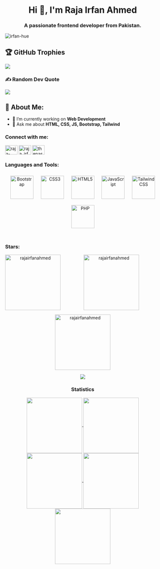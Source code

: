 <h1 align="center">Hi 👋, I'm Raja Irfan Ahmed</h1>
<h3 align="center">A passionate frontend developer from Pakistan.</h3>

<p align="left"> <img src="https://komarev.com/ghpvc/?username=irfan-hue&label=Profile%20views&color=0e75b6&style=flat" alt="irfan-hue" /> </p>

## 🏆 GitHub Trophies
![](https://github-profile-trophy.vercel.app/?username=rajairfanahmed&theme=radical&no-frame=false&no-bg=true&margin-w=4)

### ✍️ Random Dev Quote
![](https://quotes-github-readme.vercel.app/api?type=horizontal&theme=radical)

## 💫 About Me:
- 🔭 I’m currently working on **Web Development**
- 💬 Ask me about **HTML, CSS, JS, Bootstrap, Tailwind**

<h3 align="left">Connect with me:</h3>
<p align="left">
<a href="https://linkedin.com/in/rajairfanahmed" target="_blank"><img align="center" src="https://raw.githubusercontent.com/rahuldkjain/github-profile-readme-generator/master/src/images/icons/Social/linked-in-alt.svg" alt="raja-irfan-ahmed-203682217" height="30" width="40" /></a>
<a href="https://www.behance.net/raja_irfan_ahmed" target="_blank"><img align="center" src="https://raw.githubusercontent.com/rahuldkjain/github-profile-readme-generator/master/src/images/icons/Social/behance.svg" alt="raja_irfan_ahmed" height="30" width="40" /></a>
<a href="https://www.youtube.com/@thepassionator" target="_blank"><img align="center" src="https://raw.githubusercontent.com/rahuldkjain/github-profile-readme-generator/master/src/images/icons/Social/youtube.svg" alt="thepassionator" height="30" width="40" /></a>
</p>

<h3 align="left">Languages and Tools:</h3>
<div align="center">  
<a href="https://getbootstrap.com/docs/3.4/javascript/" target="_blank"><img style="margin: 10px" src="https://profilinator.rishav.dev/skills-assets/bootstrap-plain.svg" alt="Bootstrap" height="75" /></a>  
<a href="https://www.w3schools.com/css/" target="_blank"><img style="margin: 10px" src="https://profilinator.rishav.dev/skills-assets/css3-original-wordmark.svg" alt="CSS3" height="75" /></a>  
<a href="https://en.wikipedia.org/wiki/HTML5" target="_blank"><img style="margin: 10px" src="https://profilinator.rishav.dev/skills-assets/html5-original-wordmark.svg" alt="HTML5" height="75" /></a>  
<a href="https://www.javascript.com/" target="_blank"><img style="margin: 10px" src="https://profilinator.rishav.dev/skills-assets/javascript-original.svg" alt="JavaScript" height="75" /></a>  
<a href="https://www.tailwindcss.com/" target="_blank"><img style="margin: 10px" src="https://profilinator.rishav.dev/skills-assets/tailwindcss.svg" alt="Tailwind CSS" height="75" /></a>  
<a href="https://www.php.net/" target="_blank"><img style="margin: 10px" src="https://profilinator.rishav.dev/skills-assets/php-original.svg" alt="PHP" height="75" /></a>  
</div>
<br />

<h3 align="left">Stars:</h3>
<div align="center">
 <img align="left" height="180em" src="https://github-readme-stats.vercel.app/api/top-langs/?username=rajairfanahmed&layout=compact&theme=highcontrast" alt=rajairfanahmed />

<p>&nbsp;<img align="center" height="180em" src="https://github-readme-stats.vercel.app/api?username=rajairfanahmed&show_icons=true&locale=en&theme=highcontrast" alt="rajairfanahmed" /></p>

<p><img align="center" height="180em" src="https://github-readme-streak-stats.herokuapp.com/?user=rajairfanahmed&theme=highcontrast" alt="rajairfanahmed" /></p>

<img src="https://user-images.githubusercontent.com/73097560/115834477-dbab4500-a447-11eb-908a-139a6edaec5c.gif"><h3 align="center">Statistics</h3>
</div>
<div align="center">
<a href="https://github.com/rajairfanahmed">
<img align="center" src="http://github-profile-summary-cards.vercel.app/api/cards/stats?username=rajairfanahmed&theme=2077" height="180em" />
<img align="center" src="http://github-profile-summary-cards.vercel.app/api/cards/most-commit-language?username=rajairfanahmed&theme=2077" height="180em" />
<img align="center" src="http://github-profile-summary-cards.vercel.app/api/cards/repos-per-language?username=rajairfanahmed&theme=2077" height="180em" />
<img align="center" src="http://github-profile-summary-cards.vercel.app/api/cards/productive-time?username=rajairfanahmed&theme=2077" height="180em" />
<img align="center" src="http://github-profile-summary-cards.vercel.app/api/cards/profile-details?username=rajairfanahmed&theme=2077" height="180em" />
</div>
